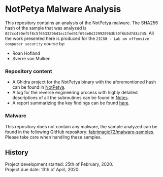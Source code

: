 # NotPetya Malware Analysis

This repository contains an analysis of the NotPetya malware. The SHA256 hash of the sample that was analyzed is `027cc450ef5f8c5f653329641ec1fed91f694e0d229928963b30f6b0d7d3a745`. All the work presented here is produced for the `2IC80 - Lab on offensive computer security` course by:

- Roan Hofland
- Sverre van Mulken

### Repository content

- A Ghidra project for the NotPetya binary with the aforementioned hash can be found in [NotPetya](/NotPetya).
- A log for the reverse engineering process with highly detailed descriptions of all the subroutines can be found in [Notes](/Notes/log.md).
- A report summarizing the key findings can be found [here](/2IC80%20Lab%20Report%20Group%2051.pdf).

### Malware

This repository does not contain any malware, the sample analyzed can be found in the following GitHub repository: [fabrimagic72/malware-samples](https://github.com/fabrimagic72/malware-samples).
Please take care when handling these samples.

## History
Project development started: 25th of February, 2020.    
Project due date: 13th of April, 2020.
